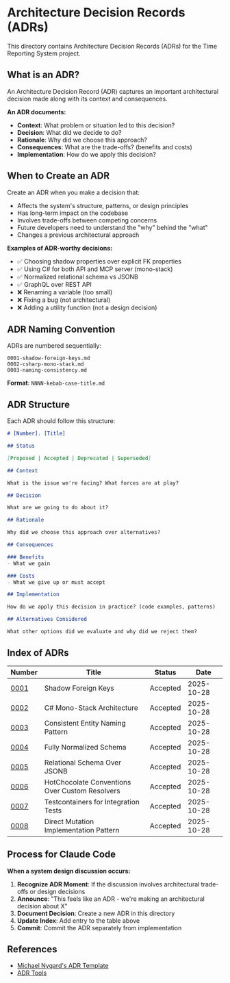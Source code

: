 # Architecture Decision Records (ADRs)

This directory contains Architecture Decision Records (ADRs) for the Time Reporting System project.

## What is an ADR?

An Architecture Decision Record (ADR) captures an important architectural decision made along with its context and consequences.

**An ADR documents:**
- **Context**: What problem or situation led to this decision?
- **Decision**: What did we decide to do?
- **Rationale**: Why did we choose this approach?
- **Consequences**: What are the trade-offs? (benefits and costs)
- **Implementation**: How do we apply this decision?

## When to Create an ADR

Create an ADR when you make a decision that:
- Affects the system's structure, patterns, or design principles
- Has long-term impact on the codebase
- Involves trade-offs between competing concerns
- Future developers need to understand the "why" behind the "what"
- Changes a previous architectural approach

**Examples of ADR-worthy decisions:**
- ✅ Choosing shadow properties over explicit FK properties
- ✅ Using C# for both API and MCP server (mono-stack)
- ✅ Normalized relational schema vs JSONB
- ✅ GraphQL over REST API
- ❌ Renaming a variable (too small)
- ❌ Fixing a bug (not architectural)
- ❌ Adding a utility function (not a design decision)

## ADR Naming Convention

ADRs are numbered sequentially:

```
0001-shadow-foreign-keys.md
0002-csharp-mono-stack.md
0003-naming-consistency.md
```

**Format**: `NNNN-kebab-case-title.md`

## ADR Structure

Each ADR should follow this structure:

```markdown
# [Number]. [Title]

## Status

[Proposed | Accepted | Deprecated | Superseded]

## Context

What is the issue we're facing? What forces are at play?

## Decision

What are we going to do about it?

## Rationale

Why did we choose this approach over alternatives?

## Consequences

### Benefits
- What we gain

### Costs
- What we give up or must accept

## Implementation

How do we apply this decision in practice? (code examples, patterns)

## Alternatives Considered

What other options did we evaluate and why did we reject them?
```

## Index of ADRs

| Number | Title | Status | Date |
|--------|-------|--------|------|
| [0001](0001-shadow-foreign-keys.md) | Shadow Foreign Keys | Accepted | 2025-10-28 |
| [0002](0002-csharp-mono-stack.md) | C# Mono-Stack Architecture | Accepted | 2025-10-28 |
| [0003](0003-naming-consistency.md) | Consistent Entity Naming Pattern | Accepted | 2025-10-28 |
| [0004](0004-normalized-schema.md) | Fully Normalized Schema | Accepted | 2025-10-28 |
| [0005](0005-relational-over-jsonb.md) | Relational Schema Over JSONB | Accepted | 2025-10-28 |
| [0006](0006-hotchocolate-conventions-over-resolvers.md) | HotChocolate Conventions Over Custom Resolvers | Accepted | 2025-10-28 |
| [0007](0007-testcontainers-for-integration-tests.md) | Testcontainers for Integration Tests | Accepted | 2025-10-28 |
| [0008](0008-direct-mutation-implementation.md) | Direct Mutation Implementation Pattern | Accepted | 2025-10-28 |

## Process for Claude Code

**When a system design discussion occurs:**

1. **Recognize ADR Moment**: If the discussion involves architectural trade-offs or design decisions
2. **Announce**: "This feels like an ADR - we're making an architectural decision about X"
3. **Document Decision**: Create a new ADR in this directory
4. **Update Index**: Add entry to the table above
5. **Commit**: Commit the ADR separately from implementation

## References

- [Michael Nygard's ADR Template](https://github.com/joelparkerhenderson/architecture-decision-record)
- [ADR Tools](https://github.com/npryce/adr-tools)
